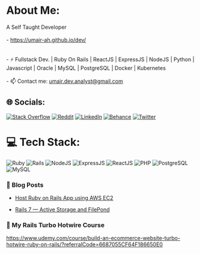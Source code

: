 # About Me:
A Self Taught Developer<br><br>- https://umair-ah.github.io/dev/<br><br><br>- ⚡ Fullstack Dev. | Ruby On Rails | ReactJS | ExpressJS | NodeJS | Python | Javascript | Oracle | MySQL | PostgreSQL | Docker | Kubernetes <br><br>- 📫 Contact me: umair.dev.analyst@gmail.com


## 🌐 Socials:
 
 
 
 
[![Stack Overflow](https://img.shields.io/badge/-Stackoverflow-FE7A16?logo=stack-overflow&logoColor=white)](https://stackoverflow.com/users/20214145) [![Reddit](https://img.shields.io/badge/Reddit-%23FF4500.svg?logo=Reddit&logoColor=white)](https://reddit.com/user/umair_ah) [![LinkedIn](https://img.shields.io/badge/LinkedIn-%230077B5.svg?logo=linkedin&logoColor=white)](https://linkedin.com/in/umair-ahmed-70825b239) [![Behance](https://img.shields.io/badge/Behance-1769ff?logo=behance&logoColor=white)](https://behance.net/Zemotic) [![Twitter](https://img.shields.io/badge/Twitter-%231DA1F2.svg?logo=Twitter&logoColor=white)](https://x.com/ShaikhUmair_dev)
 
 

# 💻 Tech Stack:
![Ruby](https://img.shields.io/badge/ruby-%23CC342D.svg?style=for-the-badge&logo=ruby&logoColor=white) ![Rails](https://img.shields.io/badge/rails-%23CC0000.svg?style=for-the-badge&logo=ruby-on-rails&logoColor=white) ![NodeJS](https://img.shields.io/badge/node.js-339933?style=for-the-badge&logo=Node.js&logoColor=white) ![ExpressJS](https://img.shields.io/badge/express.js-000000?style=for-the-badge&logo=express&logoColor=white) ![ReactJS](https://shields.io/badge/react-black?logo=react&style=for-the-badge) ![PHP]([https://shields.io/badge/react-black?logo=react&style=for-the-badge](https://img.shields.io/badge/PHP-777BB4?logo=php&logoColor=white))  ![PostgreSQL](https://img.shields.io/badge/postgresql-4169e1?style=for-the-badge&logo=postgresql&logoColor=white) ![MySQL](https://img.shields.io/badge/MySQL-4479A1?style=for-the-badge&logo=mysql&logoColor=white)

### 📕 Blog Posts

- [Host Ruby on Rails App using AWS EC2](https://medium.com/@umairahmed200203.umair/host-ruby-on-rails-app-on-aws-ec2-2a8ab3ccfa40)

<!-- BLOG-POST-LIST:START -->
- [Rails 7 — Active Storage and FilePond](https://medium.com/@umairahmed200203.umair/rails-7-active-storage-and-filepond-e2d5c9a35ee5)


### 📘 My Rails Turbo Hotwire Course
https://www.udemy.com/course/build-an-ecommerce-website-turbo-hotwire-ruby-on-rails/?referralCode=6687055CF64F186650E0



